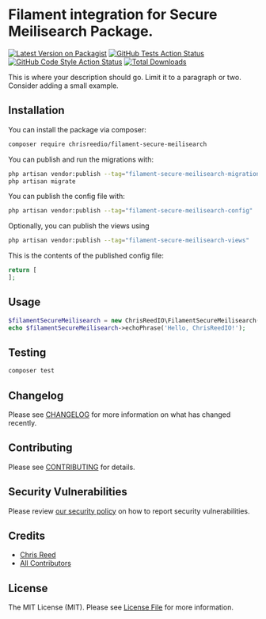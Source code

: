 # Filament integration for Secure Meilisearch Package.

[![Latest Version on Packagist](https://img.shields.io/packagist/v/chrisreedio/filament-secure-meilisearch.svg?style=flat-square)](https://packagist.org/packages/chrisreedio/filament-secure-meilisearch)
[![GitHub Tests Action Status](https://img.shields.io/github/actions/workflow/status/chrisreedio/filament-secure-meilisearch/run-tests.yml?branch=main&label=tests&style=flat-square)](https://github.com/chrisreedio/filament-secure-meilisearch/actions?query=workflow%3Arun-tests+branch%3Amain)
[![GitHub Code Style Action Status](https://img.shields.io/github/actions/workflow/status/chrisreedio/filament-secure-meilisearch/fix-php-code-styling.yml?branch=main&label=code%20style&style=flat-square)](https://github.com/chrisreedio/filament-secure-meilisearch/actions?query=workflow%3A"Fix+PHP+code+styling"+branch%3Amain)
[![Total Downloads](https://img.shields.io/packagist/dt/chrisreedio/filament-secure-meilisearch.svg?style=flat-square)](https://packagist.org/packages/chrisreedio/filament-secure-meilisearch)



This is where your description should go. Limit it to a paragraph or two. Consider adding a small example.

## Installation

You can install the package via composer:

```bash
composer require chrisreedio/filament-secure-meilisearch
```

You can publish and run the migrations with:

```bash
php artisan vendor:publish --tag="filament-secure-meilisearch-migrations"
php artisan migrate
```

You can publish the config file with:

```bash
php artisan vendor:publish --tag="filament-secure-meilisearch-config"
```

Optionally, you can publish the views using

```bash
php artisan vendor:publish --tag="filament-secure-meilisearch-views"
```

This is the contents of the published config file:

```php
return [
];
```

## Usage

```php
$filamentSecureMeilisearch = new ChrisReedIO\FilamentSecureMeilisearch();
echo $filamentSecureMeilisearch->echoPhrase('Hello, ChrisReedIO!');
```

## Testing

```bash
composer test
```

## Changelog

Please see [CHANGELOG](CHANGELOG.md) for more information on what has changed recently.

## Contributing

Please see [CONTRIBUTING](.github/CONTRIBUTING.md) for details.

## Security Vulnerabilities

Please review [our security policy](../../security/policy) on how to report security vulnerabilities.

## Credits

- [Chris Reed](https://github.com/chrisreedio)
- [All Contributors](../../contributors)

## License

The MIT License (MIT). Please see [License File](LICENSE.md) for more information.
